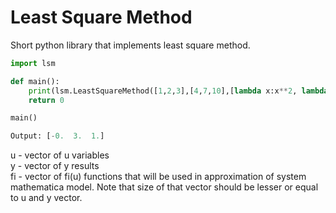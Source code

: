 # Least Square Method
Short python library that implements least square method.
```python
import lsm

def main():
    print(lsm.LeastSquareMethod([1,2,3],[4,7,10],[lambda x:x**2, lambda x:x, lambda x:1]))
    return 0

main()
```
```python
Output: [-0.  3.  1.]
```
u - vector of u variables <br/>
y - vector of y results <br/>
fi - vector of fi(u) functions that will be used in approximation of system mathematica model. Note that size of that vector should be lesser or equal to u and y vector.
